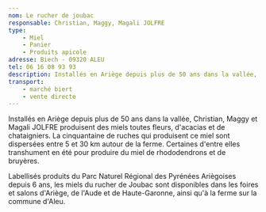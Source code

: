 ```yaml
---
nom: Le rucher de joubac
responsable: Christian, Maggy, Magali JOLFRE
type:
    - Miel
    - Panier
    - Produits apicole
adresse: Biech - 09320 ALEU
tel: 06 16 08 93 93
description: Installés en Ariège depuis plus de 50 ans dans la vallée, Christian, Maggy et Magali JOLFRE produisent des miels toutes fleurs, d'acacias et de chataigniers
transport:
    - marché biert
    - vente directe
---
```



Installés en Ariège depuis plus de 50 ans dans la vallée, Christian, Maggy et Magali JOLFRE produisent des miels toutes fleurs, d'acacias et de chataigniers. La cinquantaine de ruches qui produisent ce miel sont dispersées entre 5 et 30 km autour de la ferme. Certaines d'entre elles transhument en été pour produire du miel de rhododendrons et de bruyères.

Labellisés produits du Parc Naturel Régional des Pyrénées Ariègoises depuis 6 ans, les miels du rucher de Joubac sont disponibles dans les foires et salons d'Ariège, de l'Aude et de Haute-Garonne, ainsi qu'à la ferme sur la commune d'Aleu. 


